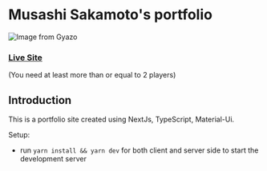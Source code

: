 # Musashi Sakamoto's portfolio
![Image from Gyazo](https://i.gyazo.com/70e47612132a043d29823801ec7700f2.png)
### [Live Site](https://portfolio-seven-smoky.now.sh)
(You need at least more than or equal to 2 players)

## Introduction
This is a portfolio site created using NextJs, TypeScript, Material-Ui.

Setup:
- run ```yarn install && yarn dev``` for both client and server side to start the development server